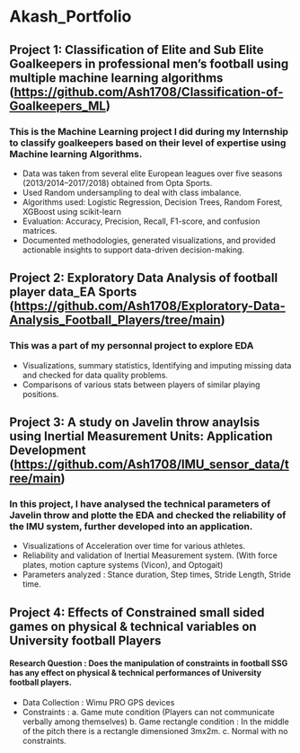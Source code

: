 # Akash_Portfolio

## Project 1: Classification of Elite and Sub Elite Goalkeepers in professional men’s football using multiple machine learning algorithms (https://github.com/Ash1708/Classification-of-Goalkeepers_ML)

### This is the Machine Learning project I did during my Internship to classify goalkeepers based on their level of expertise using Machine learning Algorithms.


* Data was taken from several elite European leagues over five seasons (2013/2014–2017/2018) obtained from Opta Sports.
* Used Random undersampling to deal with class imbalance.
* Algorithms used:  Logistic Regression, Decision Trees, Random Forest, XGBoost using scikit-learn
* Evaluation:  Accuracy, Precision, Recall, F1-score, and confusion matrices.
* Documented methodologies, generated visualizations, and provided actionable insights to support data-driven decision-making.





## Project 2: Exploratory Data Analysis of football player data_EA Sports (https://github.com/Ash1708/Exploratory-Data-Analysis_Football_Players/tree/main)

### This was a part of my personnal project to explore EDA

* Visualizations, summary statistics, Identifying and imputing missing data and checked for data quality problems.
* Comparisons of various stats between players of similar playing positions.




## Project 3: A study on Javelin throw anaylsis using Inertial Measurement Units: Application Development (https://github.com/Ash1708/IMU_sensor_data/tree/main)

### In this project, I have analysed the technical parameters of Javelin throw and plotte the EDA and checked the reliability of the IMU system, further developed into an application.

* Visualizations of Acceleration over time for various athletes.
* Reliability and validation of Inertial Measurement system. (With force plates, motion capture systems (Vicon), and Optogait)
* Parameters analyzed : Stance duration, Step times, Stride Length, Stride time.


## Project 4: Effects of Constrained small sided games on physical & technical variables on University football Players

#### Research Question : Does the manipulation of constraints in football SSG has any effect on physical & technical performances of University football players.

* Data Collection : Wimu PRO GPS devices
* Constraints : a. Game mute condition (Players can not communicate verbally among themselves)
                b. Game rectangle condition : In the middle of the pitch there is a rectangle dimensioned 3mx2m.
                c. Normal with no constraints.




